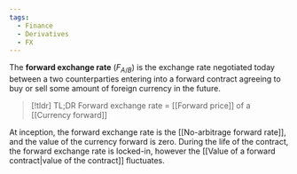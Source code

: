 ```yaml
---
tags:
  - Finance
  - Derivatives
  - FX
---
```

The **forward exchange rate** $(F_{A/B})$ is the exchange rate negotiated today between a two counterparties entering into a forward contract agreeing to buy or sell some amount of foreign currency in the future. 

> [!tldr] TL;DR
> Forward exchange rate = [[Forward price]] of a [[Currency forward]]

At inception, the forward exchange rate is the [[No-arbitrage forward rate]], and the value of the currency forward is zero. During the life of the contract, the forward exchange rate is locked-in, however the [[Value of a forward contract|value of the contract]] fluctuates.
